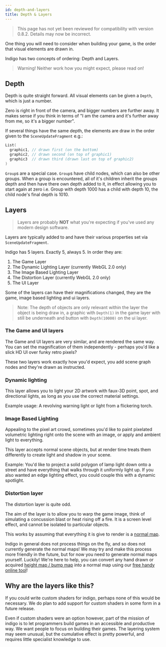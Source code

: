 ```yaml
---
id: depth-and-layers
title: Depth & Layers
---
```


> This page has not yet been reviewed for compatibility with version 0.8.2. Details may now be incorrect.

One thing you will need to consider when building your game, is the order that visual elements are drawn in.

Indigo has two concepts of ordering: Depth and Layers.

>Warning! Neither work how you might expect, please read on!

## Depth

Depth is quite straight forward. All visual elements can be given a `Depth`, which is just a number.

Zero is right in front of the camera, and bigger numbers are further away. It makes sense if you think in terms of "I am the camera and it's further away from me, so it's a bigger number".

If several things have the same depth, the elements are draw in the order given to the `SceneUpdateFragment` e.g.:

```scala
List(
  graphic1, // drawn first (on the bottom)
  graphic2, // drawn second (on top of graphic1)
  graphic3  // drawn third (drawn last on top of graphic2)
)
```

`Group`s are a special case. `Group`s have child nodes, which can also be other groups. When a group is encountered, all of it's children inherit the groups depth and then have there own depth added to it, in effect allowing you to start again at zero i.e. Group with depth 1000 has a child with depth 10, the child node's final depth is 1010.

## Layers

> Layers are probably **NOT** what you're expecting if you've used any modern design software.

Layers are typically added to and have their various properties set via `SceneUpdateFragment`.

Indigo has 5 layers. Exactly 5, always 5. In order they are:

1. The Game Layer
2. The Dynamic Lighting Layer (currently WebGL 2.0 only)
3. The Image Based Lighting Layer
4. The Distortion Layer (currently WebGL 2.0 only)
5. The UI Layer

Some of the layers can have their magnifications changed, they are the game, image based lighting and ui layers.

> Note: The depth of objects are only relevant within the layer the object is being draw in, a graphic with `Depth(1)` in the game layer with still be underneath and button with `Depth(10000)` on the ui layer.

### The Game and UI layers

The Game and UI layers are very similar, and are rendered the same way. You can set the magnification of them independently - perhaps you'd like a slick HD UI over funky retro pixels?

These two layers work exactly how you'd expect, you add scene graph nodes and they're drawn as instructed.

### Dynamic lighting

This layer allows you to light your 2D artwork with faux-3D point, spot, and directional lights, as long as you use the correct material settings.

Example usage: A revolving warning light or light from a flickering torch.

### Image Based Lighting

Appealing to the pixel art crowd, sometimes you'd like to paint pixelated volumetric lighting right onto the scene with an image, or apply and ambient light to everything.

This layer accepts normal scene objects, but at render time treats them differently to create light and shadow in your scene.

Example: You'd like to project a solid polygon of lamp light down onto a street and have everything that walks through it uniformly light up. If you also wanted an edge lighting effect, you could couple this with a dynamic spotlight.

### Distortion layer

The distortion layer is quite odd.

The aim of the layer is to allow you to warp the game image, think of simulating a concussion blast or heat rising off a fire. It is a screen level effect, and cannot be isolated to particular objects.

This works by assuming that everything it is give to render is a [normal map](https://en.wikipedia.org/wiki/Normal_mapping).

Indigo in general does not process things on the fly, and so does not currently generate the normal maps! We may try and make this process more friendly in the future, but for now you need to generate normal maps yourself. Luckily! We're here to help, you can convert any hand drawn or acquired [height map / bump map](https://en.wikipedia.org/wiki/Heightmap) into a normal map using our [free handy online tool](https://indigoengine.io/tools/)!

## Why are the layers like this?

If you could write custom shaders for indigo, perhaps none of this would be necessary. We do plan to add support for custom shaders in some form in a future release.

Even if custom shaders were an option however, part of the mission of indigo is to let programmers build games in an accessible and productive way. We want people to focus on building their games. The layering system may seem unusual, but the cumulative effect is pretty powerful, and requires little specialist knowledge to use.

